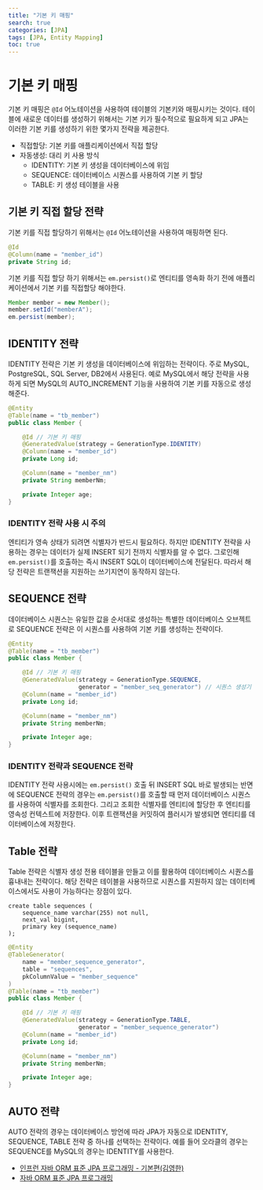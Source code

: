 ```yaml
---
title: "기본 키 매핑"
search: true
categories: [JPA]
tags: [JPA, Entity Mapping]
toc: true
---
```


# 기본 키 매핑
기본 키 매핑은 `@Id` 어노테이션을 사용하여 테이블의 기본키와 매핑시키는 것이다.
테이블에 새로운 데이터를 생성하기 위해서는 기본 키가 필수적으로 필요하게 되고 JPA는 이러한 기본 키를 생성하기 위한 몇가지 전략을 제공한다.

- 직접할당: 기본 키를 애플리케이션에서 직접 할당
- 자동생성: 대리 키 사용 방식
  - IDENTITY: 기본 키 생성을 데이터베이스에 위임
  - SEQUENCE: 데이터베이스 시퀀스를 사용하여 기본 키 할당
  - TABLE: 키 생성 테이블을 사용

## 기본 키 직접 할당 전략
기본 키를 직접 할당하기 위해서는 `@Id` 어노테이션을 사용하여 매핑하면 된다.
```java
@Id
@Column(name = "member_id")
private String id;
```
기본 키를 직접 할당 하기 위해서는 `em.persist()`로 엔티티를 영속화 하기 전에 애플리케이션에서 기본 키를 직접할당 해야한다.

```java
Member member = new Member();
member.setId("memberA");
em.persist(member);
```

## IDENTITY 전략
IDENTITY 전략은 기본 키 생성을 데이터베이스에 위임하는 전략이다. 주로 MySQL, PostgreSQL, SQL Server, DB2에서 사용된다.
예로 MySQL에서 해당 전략을 사용하게 되면 MySQL의 AUTO_INCREMENT 기능을 사용하여 기본 키를 자동으로 생성해준다.

```java
@Entity
@Table(name = "tb_member")
public class Member {

    @Id // 기본 키 매핑
    @GeneratedValue(strategy = GenerationType.IDENTITY)
    @Column(name = "member_id")
    private Long id;

    @Column(name = "member_nm")
    private String memberNm;

    private Integer age;
}
```

### IDENTITY 전략 사용 시 주의
엔티티가 영속 상태가 되려면 식별자가 반드시 필요하다. 하지만 IDENTITY 전략을 사용하는 경우는 데이터가 실제 INSERT 되기 전까지 식별자를 알 수 없다.
그로인해 `em.persist()`를 호출하는 즉시 INSERT SQL이 데이터베이스에 전달된다. 따라서 해당 전략은 트랜잭션을 지원하는 쓰기지연이 동작하지 않는다.

## SEQUENCE 전략
데이터베이스 시퀀스는 유일한 값을 순서대로 생성하는 특별한 데이터베이스 오브젝트로 SEQUENCE 전략은 이 시퀀스를 사용하여 기본 키를 생성하는 전략이다.
```java
@Entity
@Table(name = "tb_member")
public class Member {

    @Id // 기본 키 매핑
    @GeneratedValue(strategy = GenerationType.SEQUENCE,
                    generator = "member_seq_generator") // 시퀀스 생성기 선택
    @Column(name = "member_id")
    private Long id;

    @Column(name = "member_nm")
    private String memberNm;

    private Integer age;
}
```

### IDENTITY 전략과 SEQUENCE 전략
IDENTITY 전략 사용시에는 `em.persist()` 호출 뒤 INSERT SQL 바로 발생되는 반면에 SEQUENCE 전략의 경우는
`em.persist()`를 호출할 때 먼저 데이터베이스 시퀀스를 사용하여 식별자를 조회한다. 그리고 조회한 식별자를 엔티티에 할당한 후 엔티티를 영속성 컨텍스트에 저장한다.
이후 트랜잭션을 커밋하여 플러시가 발생되면 엔티티를 데이터베이스에 저장한다.

## Table 전략
Table 전략은 식별자 생성 전용 테이블을 만들고 이를 활용하여 데이터베이스 시퀀스를 흉내내는 전략이다.
해당 전략은 테이블을 사용하므로 시퀀스를 지원하지 않는 데이터베이스에서도 사용이 가능하다는 장점이 있다.
```mysql
create table sequences (
    sequence_name varchar(255) not null,
    next_val bigint,
    primary key (sequence_name)
);
```

```java
@Entity
@TableGenerator(
    name = "member_sequence_generator",
    table = "sequences",
    pkColumnValue = "member_sequence"
)
@Table(name = "tb_member")
public class Member {

    @Id // 기본 키 매핑
    @GeneratedValue(strategy = GenerationType.TABLE,
                    generator = "member_sequence_generator")
    @Column(name = "member_id")
    private Long id;

    @Column(name = "member_nm")
    private String memberNm;

    private Integer age;
}
```

## AUTO 전략
AUTO 전략의 경우는 데이터베이스 방언에 따라 JPA가 자동으로 IDENTITY, SEQUENCE, TABLE 전략 중 하나를 선택하는 전략이다.
예를 들어 오라클의 경우는 SEQUENCE를 MySQL의 경우는 IDENTITY를 사용한다.


- [인프런 자바 ORM 표준 JPA 프로그래밍 - 기본편(김영한)](https://www.inflearn.com/course/ORM-JPA-Basic/dashboard)
- [자바 ORM 표준 JPA 프로그래밍](http://www.kyobobook.co.kr/product/detailViewKor.laf?mallGb=KOR&ejkGb=KOR&barcode=9788960777330)
